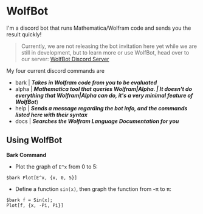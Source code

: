 # WolfBot
I'm a discord bot that runs Mathematica/Wolfram code and sends you the result quickly!

> Currently, we are not releasing the bot invitation here yet while we are still in development, but to learn more or use WolfBot, head over to our server: [WolfBot Discord Server](https://discord.gg/eyd376A)

My four current discord commands are
- bark  | ***Takes in Wolfram code from you to be evaluated***
- alpha | ***Mathematica tool that queries Wolfram\|Alpha. | It doesn't do everything that Wolfram\|Alpha can do, it's a very minimal feature of WolfBot***)
- help  | ***Sends a message regarding the bot info, and the commands listed here with their syntax***
- docs  | ***Searches the Wolfram Language Documentation for you***


## Using WolfBot
__**Bark Command**__
- Plot the graph of `E^x` from 0 to 5:
```
$bark Plot[E^x, {x, 0, 5}]
```
- Define a function `sin(x)`, then graph the function from -π to π:
 ```
 $bark f = Sin(x);
Plot[f, {x, -Pi, Pi}]
```
